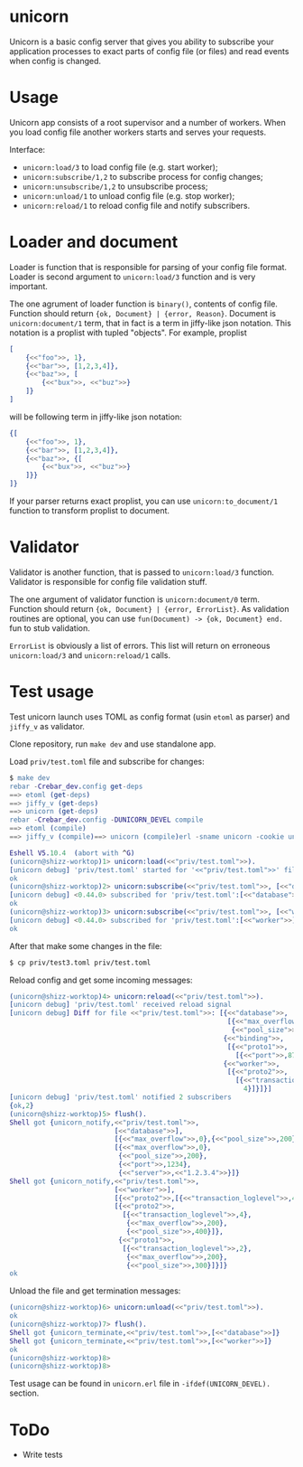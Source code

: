 unicorn
=======

Unicorn is a basic config server that gives you ability to subscribe your application processes to exact parts of config file (or files) and read events when config is changed.

Usage
=====

Unicorn app consists of a root supervisor and a number of workers. When you load config file another workers starts and serves your requests.

Interface:

 - `unicorn:load/3` to load config file (e.g. start worker);
 - `unicorn:subscribe/1,2` to subscribe process for config changes;
 - `unicorn:unsubscribe/1,2` to unsubscribe process;
 - `unicorn:unload/1` to unload config file (e.g. stop worker);
 - `unicorn:reload/1` to reload config file and notify subscribers.

Loader and document
===================

Loader is function that is responsible for parsing of your config file format. Loader is second argument to `unicorn:load/3` function and is very important.

The one agrument of loader function is `binary()`, contents of config file. Function should return `{ok, Document} | {error, Reason}`. Document is `unicorn:document/1` term, that in fact is a term in jiffy-like json notation. This notation is a proplist with tupled "objects". For example, proplist

```erlang
[
    {<<"foo">>, 1},
    {<<"bar">>, [1,2,3,4]},
    {<<"baz">>, [
        {<<"bux">>, <<"buz">>}
    ]}
]
```

will be following term in jiffy-like json notation:

```erlang
{[
    {<<"foo">>, 1},
    {<<"bar">>, [1,2,3,4]},
    {<<"baz">>, {[
        {<<"bux">>, <<"buz">>}
    ]}}
]}
```

If your parser returns exact proplist, you can use `unicorn:to_document/1` function to transform proplist to document.

Validator
=========

Validator is another function, that is passed to `unicorn:load/3` function. Validator is responsible for config file validation stuff.

The one argument of validator function is `unicorn:document/0` term. Function should return `{ok, Document} | {error, ErrorList}`. As validation routines are optional, you can use `fun(Document) -> {ok, Document} end.` fun to stub validation.

`ErrorList` is obviously a list of errors. This list will return on erroneous `unicorn:load/3` and `unicorn:reload/1` calls.

Test usage
==========

Test unicorn launch uses TOML as config format (usin `etoml` as parser) and `jiffy_v` as validator.

Clone repository, run `make dev` and use standalone app.

Load `priv/test.toml` file and subscribe for changes:

```erlang
$ make dev
rebar -Crebar_dev.config get-deps
==> etoml (get-deps)
==> jiffy_v (get-deps)
==> unicorn (get-deps)
rebar -Crebar_dev.config -DUNICORN_DEVEL compile
==> etoml (compile)
==> jiffy_v (compile)==> unicorn (compile)erl -sname unicorn -cookie unicorn -pa ebin -pa deps/etoml/ebin -pa deps/jiffy_v/ebin -s unicorn dev_startErlang R16B03-1 (erts-5.10.4) [source] [64-bit] [smp:4:4] [async-threads:10] [hipe] [kernel-poll:false]

Eshell V5.10.4  (abort with ^G)
(unicorn@shizz-worktop)1> unicorn:load(<<"priv/test.toml">>).
[unicorn debug] 'priv/test.toml' started for '<<"priv/test.toml">>' file
ok
(unicorn@shizz-worktop)2> unicorn:subscribe(<<"priv/test.toml">>, [<<"database">>]).
[unicorn debug] <0.44.0> subscribed for 'priv/test.toml':[<<"database">>]
ok
(unicorn@shizz-worktop)3> unicorn:subscribe(<<"priv/test.toml">>, [<<"worker">>]).
[unicorn debug] <0.44.0> subscribed for 'priv/test.toml':[<<"worker">>]
ok
```

After that make some changes in the file:

```sh
$ cp priv/test3.toml priv/test.toml
```

Reload config and get some incoming messages:

```erlang
(unicorn@shizz-worktop)4> unicorn:reload(<<"priv/test.toml">>).
[unicorn debug] 'priv/test.toml' received reload signal
[unicorn debug] Diff for file <<"priv/test.toml">>: [{<<"database">>,
                                                      [{<<"max_overflow">>,0},
                                                       {<<"pool_size">>,200}]},
                                                     {<<"binding">>,
                                                      [{<<"proto1">>,
                                                        [{<<"port">>,8713}]}]},
                                                     {<<"worker">>,
                                                      [{<<"proto2">>,
                                                        [{<<"transaction_loglevel">>,
                                                          4}]}]}]
[unicorn debug] 'priv/test.toml' notified 2 subscribers
{ok,2}
(unicorn@shizz-worktop)5> flush().
Shell got {unicorn_notify,<<"priv/test.toml">>,
                          [<<"database">>],
                          [{<<"max_overflow">>,0},{<<"pool_size">>,200}],
                          [{<<"max_overflow">>,0},
                           {<<"pool_size">>,200},
                           {<<"port">>,1234},
                           {<<"server">>,<<"1.2.3.4">>}]}
Shell got {unicorn_notify,<<"priv/test.toml">>,
                          [<<"worker">>],
                          [{<<"proto2">>,[{<<"transaction_loglevel">>,4}]}],
                          [{<<"proto2">>,
                            [{<<"transaction_loglevel">>,4},
                             {<<"max_overflow">>,200},
                             {<<"pool_size">>,400}]},
                           {<<"proto1">>,
                            [{<<"transaction_loglevel">>,2},
                             {<<"max_overflow">>,200},
                             {<<"pool_size">>,300}]}]}
ok
```

Unload the file and get termination messages:

```erlang
(unicorn@shizz-worktop)6> unicorn:unload(<<"priv/test.toml">>).
ok
(unicorn@shizz-worktop)7> flush().
Shell got {unicorn_terminate,<<"priv/test.toml">>,[<<"database">>]}
Shell got {unicorn_terminate,<<"priv/test.toml">>,[<<"worker">>]}
ok
(unicorn@shizz-worktop)8>
(unicorn@shizz-worktop)8>
```

Test usage can be found in `unicorn.erl` file in `-ifdef(UNICORN_DEVEL).` section.

ToDo
====

 - Write tests